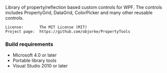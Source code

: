 Library of property/reflection based custom controls for WPF. The 
controls includes PropertyGrid, DataGrid, ColorPicker and many 
other reusable controls. 

```
License:       The MIT License (MIT)
Project page:  https://github.com/objorke/PropertyTools
```

### Build requirements

- Microsoft 4.0 or later
- Portable library tools
- Visual Studio 2010 or later
